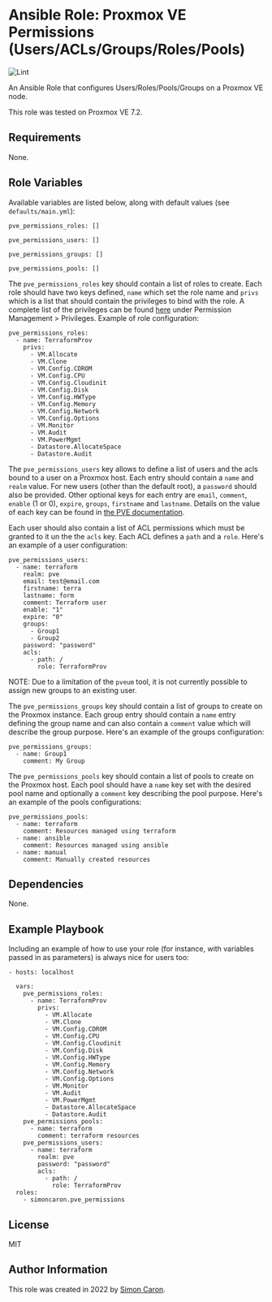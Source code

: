 Ansible Role: Proxmox VE Permissions (Users/ACLs/Groups/Roles/Pools)
=========

![Lint](https://github.com/simoncaron/ansible-role-pve_permissions/actions/workflows/lint.yml/badge.svg)

An Ansible Role that configures Users/Roles/Pools/Groups on a Proxmox VE node.

This role was tested on Proxmox VE 7.2.

Requirements
------------

None.

Role Variables
--------------

Available variables are listed below, along with default values (see `defaults/main.yml`):

    pve_permissions_roles: []

    pve_permissions_users: []

    pve_permissions_groups: []

    pve_permissions_pools: []

The `pve_permissions_roles` key should contain a list of roles to create. Each role should have two keys defined, `name` which set the role name and `privs` which is a list that should contain the privileges to bind with the role. A complete list of the privileges can be found [here](https://pve.proxmox.com/pve-docs/pveum.1.html) under Permission Management > Privileges. Example of role configuration:

    pve_permissions_roles:
      - name: TerraformProv
        privs:
          - VM.Allocate
          - VM.Clone
          - VM.Config.CDROM
          - VM.Config.CPU
          - VM.Config.Cloudinit
          - VM.Config.Disk
          - VM.Config.HWType
          - VM.Config.Memory
          - VM.Config.Network
          - VM.Config.Options
          - VM.Monitor
          - VM.Audit
          - VM.PowerMgmt
          - Datastore.AllocateSpace
          - Datastore.Audit

The `pve_permissions_users` key allows to define a list of users and the acls bound to a user on a Proxmox host. Each entry should contain a `name` and `realm` value. For new users (other than the default root), a `password` should also be provided. Other optional keys for each entry are `email`, `comment`, `enable` (1 or 0), `expire`, `groups`, `firstname` and `lastname`. Details on the value of each key can be found in [the PVE documentation](https://pve.proxmox.com/pve-docs/pveum.1.html). 

Each user should also contain a list of ACL permissions which must be granted to it un the the `acls` key. Each ACL defines a `path` and a `role`. Here's an example of a user configuration:

    pve_permissions_users:
      - name: terraform
        realm: pve
        email: test@email.com
        firstname: terra
        lastname: form
        comment: Terraform user
        enable: "1"
        expire: "0"
        groups:
          - Group1
          - Group2
        password: "password"
        acls:
          - path: /
            role: TerraformProv

NOTE: Due to a limitation of the `pveum` tool, it is not currently possible to assign new groups to an existing user.

The `pve_permissions_groups` key should contain a list of groups to create on the Proxmox instance. Each group entry should contain a `name` entry defining the group name and can also contain a `comment` value which will describe the group purpose. Here's an example of the groups configuration:

    pve_permissions_groups:
      - name: Group1
        comment: My Group

The `pve_permissions_pools` key should contain a list of pools to create on the Proxmox host. Each pool should have a `name` key set with the desired pool name and optionally a `comment` key describing the pool purpose. Here's an example of the pools configurations:

    pve_permissions_pools:
      - name: terraform
        comment: Resources managed using terraform
      - name: ansible
        comment: Resources managed using ansible
      - name: manual
        comment: Manually created resources

Dependencies
------------

None.

Example Playbook
----------------

Including an example of how to use your role (for instance, with variables passed in as parameters) is always nice for users too:

    - hosts: localhost

      vars:
        pve_permissions_roles:
          - name: TerraformProv
            privs:
              - VM.Allocate
              - VM.Clone
              - VM.Config.CDROM
              - VM.Config.CPU
              - VM.Config.Cloudinit
              - VM.Config.Disk
              - VM.Config.HWType
              - VM.Config.Memory
              - VM.Config.Network
              - VM.Config.Options
              - VM.Monitor
              - VM.Audit
              - VM.PowerMgmt
              - Datastore.AllocateSpace
              - Datastore.Audit
        pve_permissions_pools:
          - name: terraform
            comment: terraform resources
        pve_permissions_users:
          - name: terraform
            realm: pve
            password: "password"
            acls:
              - path: /
                role: TerraformProv
      roles:
        - simoncaron.pve_permissions

License
-------

MIT

Author Information
------------------

This role was created in 2022 by [Simon Caron](https://simoncaron.com/).
